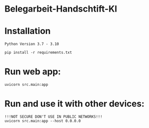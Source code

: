 # Belegarbeit-Handschtift-KI
    



# Installation
    Python Version 3.7 - 3.10

    pip install -r requirements.txt 
    
# Run web app:
    uvicorn src.main:app 

# Run and use it with other devices:
    !!!NOT SECURE DON'T USE IN PUBLIC NETWORKS!!! 
    uvicorn src.main:app --host 0.0.0.0
    
    

